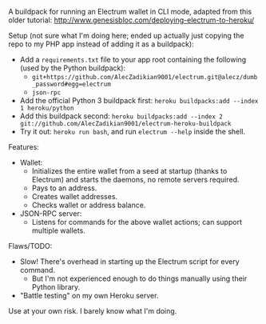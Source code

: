 A buildpack for running an Electrum wallet in CLI mode, 
adapted from this older tutorial: http://www.genesisbloc.com/deploying-electrum-to-heroku/

Setup (not sure what I'm doing here; ended up actually just copying the repo to my PHP app instead of adding it as a buildpack):
- Add a `requirements.txt` file to your app root containing the following (used by the Python buildpack):
    - `git+https://github.com/AlecZadikian9001/electrum.git@alecz/dumb_password#egg=electrum`
    - `json-rpc`
- Add the official Python 3 buildpack first: `heroku buildpacks:add --index 1 heroku/python`
- Add this buildpack second: `heroku buildpacks:add --index 2 git://github.com/AlecZadikian9001/electrum-heroku-buildpack`
- Try it out: `heroku run bash`, and run `electrum --help` inside the shell.


Features:
- Wallet:
    - Initializes the entire wallet from a seed at startup (thanks to Electrum) and starts the daemons, no remote servers required.
    - Pays to an address.
    - Creates wallet addresses.
    - Checks wallet or address balance.
- JSON-RPC server:
    - Listens for commands for the above wallet actions; can support multiple wallets.


Flaws/TODO:
- Slow! There's overhead in starting up the Electrum script for every command. 
    - But I'm not experienced enough to do things manually using their Python library.
- "Battle testing" on my own Heroku server.


Use at your own risk. I barely know what I'm doing.

